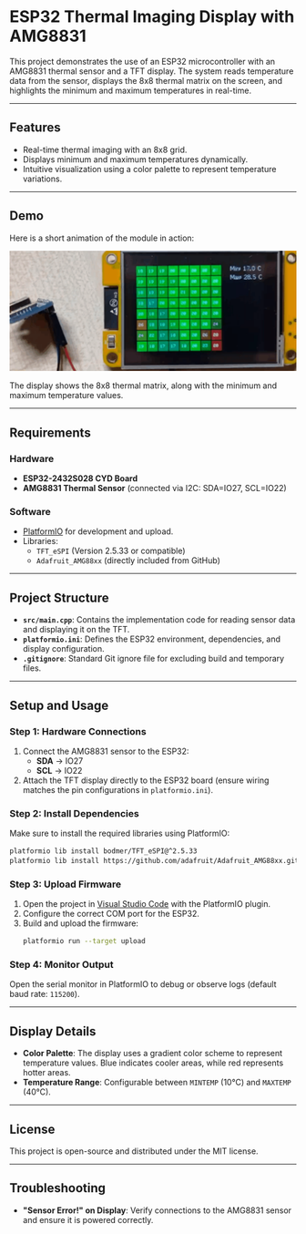# ESP32 Thermal Imaging Display with AMG8831

This project demonstrates the use of an ESP32 microcontroller with an AMG8831 thermal sensor and a TFT display. The system reads temperature data from the sensor, displays the 8x8 thermal matrix on the screen, and highlights the minimum and maximum temperatures in real-time.

---

## Features
- Real-time thermal imaging with an 8x8 grid.
- Displays minimum and maximum temperatures dynamically.
- Intuitive visualization using a color palette to represent temperature variations.

---

## Demo

Here is a short animation of the module in action:

![Module in Action](images/module_demo.gif)

The display shows the 8x8 thermal matrix, along with the minimum and maximum temperature values.

---

## Requirements

### Hardware
- **ESP32-2432S028 CYD Board**
- **AMG8831 Thermal Sensor** (connected via I2C: SDA=IO27, SCL=IO22)

### Software
- [PlatformIO](https://platformio.org/) for development and upload.
- Libraries:
  - `TFT_eSPI` (Version 2.5.33 or compatible)
  - `Adafruit_AMG88xx` (directly included from GitHub)

---

## Project Structure
- **`src/main.cpp`**: Contains the implementation code for reading sensor data and displaying it on the TFT.
- **`platformio.ini`**: Defines the ESP32 environment, dependencies, and display configuration.
- **`.gitignore`**: Standard Git ignore file for excluding build and temporary files.

---

## Setup and Usage

### Step 1: Hardware Connections
1. Connect the AMG8831 sensor to the ESP32:
   - **SDA** -> IO27
   - **SCL** -> IO22
2. Attach the TFT display directly to the ESP32 board (ensure wiring matches the pin configurations in `platformio.ini`).

### Step 2: Install Dependencies
Make sure to install the required libraries using PlatformIO:
```bash
platformio lib install bodmer/TFT_eSPI@^2.5.33
platformio lib install https://github.com/adafruit/Adafruit_AMG88xx.git
```

### Step 3: Upload Firmware
1. Open the project in [Visual Studio Code](https://code.visualstudio.com/) with the PlatformIO plugin.
2. Configure the correct COM port for the ESP32.
3. Build and upload the firmware:
   ```bash
   platformio run --target upload
   ```

### Step 4: Monitor Output
Open the serial monitor in PlatformIO to debug or observe logs (default baud rate: `115200`).

---

## Display Details
- **Color Palette**: The display uses a gradient color scheme to represent temperature values. Blue indicates cooler areas, while red represents hotter areas.
- **Temperature Range**: Configurable between `MINTEMP` (10°C) and `MAXTEMP` (40°C).

---

## License
This project is open-source and distributed under the MIT license.

---

## Troubleshooting
- **"Sensor Error!" on Display**: Verify connections to the AMG8831 sensor and ensure it is powered correctly.
